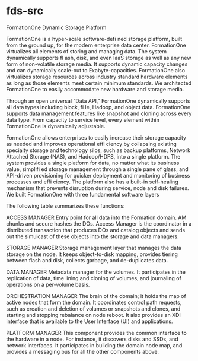 # fds-src
 FormationOne Dynamic Storage Platform
 
FormationOne is a hyper-scale software-defi ned storage platform, built from
the ground up, for the modern enterprise data center. FormationOne virtualizes all elements of storing and managing data. The system dynamically supports
fl ash, disk, and even IaaS storage as well as any new form of non-volatile storage
media. It supports dynamic capacity changes and can dynamically scale-out to
Exabyte-capacities. FormationOne also virtualizes storage resources across
industry standard hardware elements as long as those elements meet certain
minimum standards. We architected FormationOne to easily accommodate
new hardware and storage media.

Through an open universal “Data API,” FormationOne dynamically supports all
data types including block, fi le, Hadoop, and object data. FormationOne supports
data management features like snapshot and cloning across every data type.
From capacity to service level, every element within FormationOne is dynamically
adjustable.

FormationOne allows enterprises to easily increase their storage capacity as
needed and improves operational effi ciency by collapsing existing specialty
storage and technology silos, such as backup platforms, Network Attached
Storage (NAS), and Hadoop/HDFS, into a single platform.
The system provides a single platform for data, no matter what its business value,
simplifi ed storage management through a single pane of glass, and API-driven
provisioning for quicker deployment and monitoring of business processes and
effi ciency. The platform also has a built-in self-healing mechanism that prevents
disruption during service, node and disk failures.
We built FormationOne with three fundamental software layers

The following table summarizes these functions:

ACCESS MANAGER
Entry point for all data into the Formation domain. AM chunks
and secure hashes the DOs. Access Manager is the coordinator
in a distributed transaction that produces DOs and catalog objects
and sends out the simulcast of these objects into the storage and
data managers.

STORAGE MANAGER
Storage management layer that manages the data storage on the
node. It keeps object-to-disk mapping, provides tiering between
flash and disk, collects garbage, and de-duplicates data.

DATA MANAGER
Metadata manager for the volumes. It participates in the replication of data, time lining and cloning of volumes, and journaling
of operations on a per-volume basis.

ORCHESTRATION MANAGER
The brain of the domain; it holds the map of active nodes that
form the domain. It coordinates control path requests, such as
creation and deletion of volumes or snapshots and clones, and
starting and stopping rebalance on node reboot. It also provides
an XDI interface that is available to the User Interface (UI) and
applications.

PLATFORM MANAGER
This component provides the common interface to the hardware
in a node. For instance, it discovers disks and SSDs, and network
interfaces. It participates in building the domain node map, and
provides a messaging bus for all the other components above.
